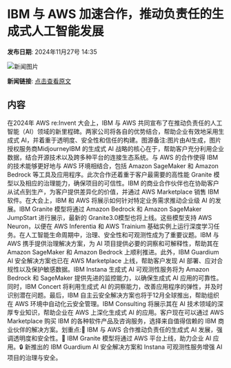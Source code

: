 # ​IBM 与 AWS 加速合作，推动负责任的生成式人工智能发展

**发布日期**: 2024年11月27号 14:35

![新闻图片](https://pic.chinaz.com/picmap/202306131355473164_2.jpg)

**新闻链接**: [点击查看原文](https://www.aibase.com/zh/news/13524)

## 内容

在2024年 AWS re:Invent 大会上，IBM 与 AWS 共同宣布了在推动负责任的人工智能（AI）领域的新里程碑。两家公司将各自的优势结合，帮助企业有效地采用生成式 AI，并着重于透明度、安全性和信任的构建。图源备注:图片由AI生成，图片授权服务商MidjourneyIBM 的生成式 AI 战略的核心在于，帮助客户充分利用企业数据，结合开源技术以及跨多种平台的连接生态系统。与 AWS 的合作使得 IBM 的技术能够更好地与 AWS 环境相结合，包括 Amazon SageMaker 和 Amazon Bedrock 等工具及应用程序。此次合作还着重于客户最需要的高性能 Granite 模型以及相应的治理能力，确保项目的可信性。IBM 的商业合作伙伴也在协助客户从试点到生产，为客户提供差异化的价值，并通过 AWS Marketplace 销售 IBM 软件。在大会上，IBM 和 AWS 将展示如何针对特定业务需求推动企业级 AI 的发展。IBM Granite 模型将通过 Amazon Bedrock 和 Amazon SageMaker JumpStart 进行展示，最新的 Granite3.0模型也将上线。这些模型支持 AWS Neuron，以便在 AWS Inferentia 和 AWS Trainium 基础实例上运行深度学习任务。在人工智能生命周期中，治理、安全性和可观测性成为了重要议题。IBM 与 AWS 携手提供治理解决方案，为 AI 项目提供必要的洞察和可解释性，帮助其在 Amazon SageMaker 和 Amazon Bedrock 上顺利推进。此外，IBM Guardium AI 安全解决方案也已在 AWS Marketplace 上线，帮助客户发现 AI 部署、应对合规性以及保护敏感数据。IBM Instana 生成式 AI 可观测性服务将为 Amazon Bedrock 和 SageMaker 提供先进的监控能力，以确保生成式 AI 应用的可靠性。同时，IBM Concert 将利用生成式 AI 的洞察能力，改善应用程序的弹性，并及时识别潜在问题。最后，IBM 自主云安全解决方案也将于12月全球推出，帮助组织在 AWS 环境中自动化云安全管理。IBM Consulting 将展示其在 AI 技术领域的深厚专业知识，帮助企业在 AWS 上深化生成式 AI 的应用。客户现在可以通过 AWS Marketplace 购买 IBM 的各种软件产品及咨询服务，选择来自值得信赖的 IBM 商业伙伴的解决方案。划重点:🌟 IBM 与 AWS 合作推动负责任的生成式 AI 发展，强调透明度和安全性。🚀 IBM Granite 模型将通过 AWS 平台上线，助力企业 AI 应用。🔒 新推出的 IBM Guardium AI 安全解决方案和 Instana 可观测性服务增强 AI 项目的治理与安全。
